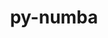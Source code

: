 ---
title: "py-numba"
layout: cache
categories: [package, develop]
meta: {"compilers": ["gcc@11.1.0", "gcc@11.4.0", "gcc@9.4.0"], "num_specs": 78, "num_specs_by_stack": {"data-vis-sdk": 11, "e4s": 46, "e4s-neoverse_v1": 5, "e4s-power": 4, "e4s-rocm-external": 11, "hep": 1, "root": 78}, "oss": ["ubuntu20.04", "ubuntu22.04"], "platforms": ["linux"], "stacks": ["data-vis-sdk", "e4s", "e4s-neoverse_v1", "e4s-power", "e4s-rocm-external", "hep", "root"], "targets": ["neoverse_v1", "ppc64le", "x86_64_v3"], "versions": ["0.58.1", "0.59.1", "0.60.0", "0.61.0"]}
spec_details: [{"compiler": "gcc@11.4.0", "hash": "2gt7vo4m56qusnpng6cf2q7n3t5v7eyd", "os": "ubuntu22.04", "platform": "linux", "size": "-", "stacks": ["e4s", "root"], "target": "x86_64_v3", "variants": ["build_system=python_pip", "~tbb"], "versions": ["0.59.1"]}, {"compiler": "gcc@11.4.0", "hash": "2irizurhomf5t3k7fndlo6jstwtxxade", "os": "ubuntu22.04", "platform": "linux", "size": "-", "stacks": ["e4s", "root"], "target": "x86_64_v3", "variants": ["build_system=python_pip", "~tbb"], "versions": ["0.59.1"]}, {"compiler": "gcc@11.4.0", "hash": "2ty75atjrqy4rhf6juzupgeku6f75do5", "os": "ubuntu22.04", "platform": "linux", "size": "-", "stacks": ["e4s-neoverse_v1", "root"], "target": "neoverse_v1", "variants": ["build_system=python_pip", "~tbb"], "versions": ["0.58.1"]}, {"compiler": "gcc@11.1.0", "hash": "2vebvz7wn257i446rf7i7lgoxmj6gu5x", "os": "ubuntu20.04", "platform": "linux", "size": "-", "stacks": ["data-vis-sdk", "root"], "target": "x86_64_v3", "variants": ["build_system=python_pip", "~tbb"], "versions": ["0.59.1"]}, {"compiler": "gcc@11.4.0", "hash": "42k4etpyd3duz2vc437rkz2kw4vlyyen", "os": "ubuntu22.04", "platform": "linux", "size": "-", "stacks": ["e4s-rocm-external", "root"], "target": "x86_64_v3", "variants": ["build_system=python_pip", "~tbb"], "versions": ["0.59.1"]}, {"compiler": "gcc@11.4.0", "hash": "45h5bm6mczfkqmjpbppyjyrzfiedydyv", "os": "ubuntu22.04", "platform": "linux", "size": "-", "stacks": ["e4s", "root"], "target": "x86_64_v3", "variants": ["build_system=python_pip", "~tbb"], "versions": ["0.59.1"]}, {"compiler": "gcc@11.1.0", "hash": "4t4wu74ah24j2gojz2gdx6xbkazkbbom", "os": "ubuntu20.04", "platform": "linux", "size": "-", "stacks": ["data-vis-sdk", "root"], "target": "x86_64_v3", "variants": ["build_system=python_pip", "~tbb"], "versions": ["0.59.1"]}, {"compiler": "gcc@11.4.0", "hash": "4x5kr3jk4he365fmrmhlmyhqs74mbfu5", "os": "ubuntu22.04", "platform": "linux", "size": "-", "stacks": ["e4s-rocm-external", "root"], "target": "x86_64_v3", "variants": ["build_system=python_pip", "~tbb"], "versions": ["0.59.1"]}, {"compiler": "gcc@11.4.0", "hash": "5acbxch5vtoc7l2rtmlawj5hu7ht4row", "os": "ubuntu22.04", "platform": "linux", "size": "-", "stacks": ["e4s-neoverse_v1", "root"], "target": "neoverse_v1", "variants": ["build_system=python_pip", "~tbb"], "versions": ["0.58.1"]}, {"compiler": "gcc@11.4.0", "hash": "6dokvnjbcttk7e7kwlhzihprtutrnpvs", "os": "ubuntu22.04", "platform": "linux", "size": "-", "stacks": ["e4s-rocm-external", "root"], "target": "x86_64_v3", "variants": ["build_system=python_pip", "~tbb"], "versions": ["0.59.1"]}, {"compiler": "gcc@11.1.0", "hash": "7q2siqzqroufnpvp5aefpgyafwtmdjlf", "os": "ubuntu20.04", "platform": "linux", "size": "-", "stacks": ["data-vis-sdk", "root"], "target": "x86_64_v3", "variants": ["build_system=python_pip", "~tbb"], "versions": ["0.59.1"]}, {"compiler": "gcc@11.4.0", "hash": "7yq3gzucq2prfl6c5bdwwzztfqweifhw", "os": "ubuntu22.04", "platform": "linux", "size": "-", "stacks": ["e4s", "root"], "target": "x86_64_v3", "variants": ["build_system=python_pip", "~tbb"], "versions": ["0.59.1"]}, {"compiler": "gcc@11.1.0", "hash": "bknhvgnzxlh75zazgjybntidqktcb7ym", "os": "ubuntu20.04", "platform": "linux", "size": "-", "stacks": ["data-vis-sdk", "root"], "target": "x86_64_v3", "variants": ["build_system=python_pip", "~tbb"], "versions": ["0.59.1"]}, {"compiler": "gcc@11.4.0", "hash": "blqzfsf6kyte2whzg7ugadqe4xrvgbwc", "os": "ubuntu22.04", "platform": "linux", "size": "-", "stacks": ["e4s", "root"], "target": "x86_64_v3", "variants": ["build_system=python_pip", "~tbb"], "versions": ["0.61.0"]}, {"compiler": "gcc@11.4.0", "hash": "c7t43bcntkvfdh22znvwlrdfktusn73u", "os": "ubuntu22.04", "platform": "linux", "size": "-", "stacks": ["e4s", "root"], "target": "x86_64_v3", "variants": ["build_system=python_pip", "~tbb"], "versions": ["0.59.1"]}, {"compiler": "gcc@11.4.0", "hash": "caunjkawvs76qx35qp563ilvsomj2xxj", "os": "ubuntu22.04", "platform": "linux", "size": "-", "stacks": ["e4s", "root"], "target": "x86_64_v3", "variants": ["build_system=python_pip", "~tbb"], "versions": ["0.59.1"]}, {"compiler": "gcc@11.4.0", "hash": "cjdzr7qs75vxajra7brkl7gecnllyckw", "os": "ubuntu22.04", "platform": "linux", "size": "-", "stacks": ["e4s", "root"], "target": "x86_64_v3", "variants": ["build_system=python_pip", "~tbb"], "versions": ["0.59.1"]}, {"compiler": "gcc@11.4.0", "hash": "clp7zjjocj4czytakutrl65swjrzosdg", "os": "ubuntu22.04", "platform": "linux", "size": "-", "stacks": ["e4s", "root"], "target": "x86_64_v3", "variants": ["build_system=python_pip", "~tbb"], "versions": ["0.59.1"]}, {"compiler": "gcc@11.4.0", "hash": "cs54n2sy6dtsuffvlstygcjoc4u4ix6u", "os": "ubuntu22.04", "platform": "linux", "size": "-", "stacks": ["e4s", "root"], "target": "x86_64_v3", "variants": ["build_system=python_pip", "~tbb"], "versions": ["0.59.1"]}, {"compiler": "gcc@11.4.0", "hash": "czf4jwuoz74uzjhft7y6r2psfjkpxlmv", "os": "ubuntu22.04", "platform": "linux", "size": "-", "stacks": ["hep", "root"], "target": "x86_64_v3", "variants": ["build_system=python_pip", "~tbb"], "versions": ["0.59.1"]}, {"compiler": "gcc@11.4.0", "hash": "d3jbjzg44phe6k37doqb6pelzfj2datx", "os": "ubuntu22.04", "platform": "linux", "size": "-", "stacks": ["e4s", "root"], "target": "x86_64_v3", "variants": ["build_system=python_pip", "~tbb"], "versions": ["0.61.0"]}, {"compiler": "gcc@11.4.0", "hash": "dzugr3q5xwzglarrfgevxzpwc2zdskuu", "os": "ubuntu22.04", "platform": "linux", "size": "-", "stacks": ["e4s-rocm-external", "root"], "target": "x86_64_v3", "variants": ["build_system=python_pip", "~tbb"], "versions": ["0.59.1"]}, {"compiler": "gcc@11.4.0", "hash": "e22jkygvjlibmw4p5lhk3lk4g7n2g6ji", "os": "ubuntu22.04", "platform": "linux", "size": "-", "stacks": ["e4s", "root"], "target": "x86_64_v3", "variants": ["build_system=python_pip", "~tbb"], "versions": ["0.61.0"]}, {"compiler": "gcc@11.4.0", "hash": "e4vju6obualkuphybn4gybfuzm6omc33", "os": "ubuntu22.04", "platform": "linux", "size": "-", "stacks": ["e4s-neoverse_v1", "root"], "target": "neoverse_v1", "variants": ["build_system=python_pip", "~tbb"], "versions": ["0.58.1"]}, {"compiler": "gcc@11.4.0", "hash": "e7mhicfu726bgxd3f2lrju266rqtqszd", "os": "ubuntu22.04", "platform": "linux", "size": "-", "stacks": ["e4s", "root"], "target": "x86_64_v3", "variants": ["build_system=python_pip", "~tbb"], "versions": ["0.59.1"]}, {"compiler": "gcc@11.4.0", "hash": "ejwlg66jcp67ibcre3dzd2tzk3lih6gx", "os": "ubuntu22.04", "platform": "linux", "size": "-", "stacks": ["e4s-rocm-external", "root"], "target": "x86_64_v3", "variants": ["build_system=python_pip", "~tbb"], "versions": ["0.59.1"]}, {"compiler": "gcc@11.4.0", "hash": "et4eml44h7rwgaa7jtg4kg7miijei3h4", "os": "ubuntu22.04", "platform": "linux", "size": "-", "stacks": ["e4s-rocm-external", "root"], "target": "x86_64_v3", "variants": ["build_system=python_pip", "~tbb"], "versions": ["0.59.1"]}, {"compiler": "gcc@11.1.0", "hash": "fbg37vf3slqg52xdtw5wgbktudalrs22", "os": "ubuntu20.04", "platform": "linux", "size": "-", "stacks": ["data-vis-sdk", "root"], "target": "x86_64_v3", "variants": ["build_system=python_pip", "~tbb"], "versions": ["0.59.1"]}, {"compiler": "gcc@9.4.0", "hash": "fcvi7ulshbpoxmqszpcy2xkolmdmiwzx", "os": "ubuntu20.04", "platform": "linux", "size": "-", "stacks": ["e4s-power", "root"], "target": "ppc64le", "variants": ["build_system=python_pip", "~tbb"], "versions": ["0.59.1"]}, {"compiler": "gcc@11.4.0", "hash": "fe3bxro4bebm6agkkow2qbprclxhmntd", "os": "ubuntu22.04", "platform": "linux", "size": "-", "stacks": ["e4s", "root"], "target": "x86_64_v3", "variants": ["build_system=python_pip", "~tbb"], "versions": ["0.61.0"]}, {"compiler": "gcc@11.4.0", "hash": "ffnab5rsqiffulqfegh673wby67kuvyf", "os": "ubuntu22.04", "platform": "linux", "size": "-", "stacks": ["e4s", "root"], "target": "x86_64_v3", "variants": ["build_system=python_pip", "~tbb"], "versions": ["0.59.1"]}, {"compiler": "gcc@11.4.0", "hash": "fg7ds7qfhc5cmg6cjjtdwylu37sbcqtl", "os": "ubuntu22.04", "platform": "linux", "size": "-", "stacks": ["e4s", "root"], "target": "x86_64_v3", "variants": ["build_system=python_pip", "~tbb"], "versions": ["0.61.0"]}, {"compiler": "gcc@11.1.0", "hash": "fytdag3mn3koisugbkqfrltpukwxa4gh", "os": "ubuntu20.04", "platform": "linux", "size": "-", "stacks": ["data-vis-sdk", "root"], "target": "x86_64_v3", "variants": ["build_system=python_pip", "~tbb"], "versions": ["0.59.1"]}, {"compiler": "gcc@11.4.0", "hash": "gbzsgp25cl6dhdm7g5nn4hdhhi2gabs4", "os": "ubuntu22.04", "platform": "linux", "size": "-", "stacks": ["e4s", "root"], "target": "x86_64_v3", "variants": ["build_system=python_pip", "~tbb"], "versions": ["0.59.1"]}, {"compiler": "gcc@11.4.0", "hash": "gccajxlant6edmkgn4wunvf63tgignj5", "os": "ubuntu22.04", "platform": "linux", "size": "-", "stacks": ["e4s-neoverse_v1", "root"], "target": "neoverse_v1", "variants": ["build_system=python_pip", "~tbb"], "versions": ["0.58.1"]}, {"compiler": "gcc@11.4.0", "hash": "gchptk53j43uvhhue6yzmysnvcc2c7dt", "os": "ubuntu22.04", "platform": "linux", "size": "-", "stacks": ["e4s", "root"], "target": "x86_64_v3", "variants": ["build_system=python_pip", "~tbb"], "versions": ["0.59.1"]}, {"compiler": "gcc@11.4.0", "hash": "h4fjihg7qttrxqx4t4nfzy2l7p7vsufa", "os": "ubuntu22.04", "platform": "linux", "size": "-", "stacks": ["e4s", "root"], "target": "x86_64_v3", "variants": ["build_system=python_pip", "~tbb"], "versions": ["0.59.1"]}, {"compiler": "gcc@9.4.0", "hash": "hp4eovnkjbbhrmmiy7ghmdtzabqg72fu", "os": "ubuntu20.04", "platform": "linux", "size": "-", "stacks": ["e4s-power", "root"], "target": "ppc64le", "variants": ["build_system=python_pip", "~tbb"], "versions": ["0.59.1"]}, {"compiler": "gcc@11.4.0", "hash": "iaq2w5wu5zxwdna4dmnde24juyqpmmp4", "os": "ubuntu22.04", "platform": "linux", "size": "-", "stacks": ["e4s", "root"], "target": "x86_64_v3", "variants": ["build_system=python_pip", "~tbb"], "versions": ["0.61.0"]}, {"compiler": "gcc@11.4.0", "hash": "inqcxpfmim5seref56x6ujlznszwxcfz", "os": "ubuntu22.04", "platform": "linux", "size": "-", "stacks": ["e4s", "root"], "target": "x86_64_v3", "variants": ["build_system=python_pip", "~tbb"], "versions": ["0.59.1"]}, {"compiler": "gcc@11.4.0", "hash": "jkmqzywjhlos6gihvomcsmr53sl46bb5", "os": "ubuntu22.04", "platform": "linux", "size": "-", "stacks": ["e4s", "root"], "target": "x86_64_v3", "variants": ["build_system=python_pip", "~tbb"], "versions": ["0.59.1"]}, {"compiler": "gcc@11.4.0", "hash": "jmmbiyeceg5rgwbuuhjr24gndvjbxdvn", "os": "ubuntu22.04", "platform": "linux", "size": "-", "stacks": ["e4s", "root"], "target": "x86_64_v3", "variants": ["build_system=python_pip", "~tbb"], "versions": ["0.59.1"]}, {"compiler": "gcc@11.4.0", "hash": "kdszdunptoyplrgyc6q74la35d5oknuc", "os": "ubuntu22.04", "platform": "linux", "size": "-", "stacks": ["e4s", "root"], "target": "x86_64_v3", "variants": ["build_system=python_pip", "~tbb"], "versions": ["0.61.0"]}, {"compiler": "gcc@9.4.0", "hash": "kqtbztbjuo6ducvslfolzonmghfvmyzq", "os": "ubuntu20.04", "platform": "linux", "size": "-", "stacks": ["e4s-power", "root"], "target": "ppc64le", "variants": ["build_system=python_pip", "~tbb"], "versions": ["0.60.0"]}, {"compiler": "gcc@11.4.0", "hash": "l3d6z4wa65drbqvkunmqukztezj57lfc", "os": "ubuntu22.04", "platform": "linux", "size": "-", "stacks": ["e4s", "root"], "target": "x86_64_v3", "variants": ["build_system=python_pip", "~tbb"], "versions": ["0.59.1"]}, {"compiler": "gcc@11.4.0", "hash": "mr5xueb3xwbhdg2uegdxghxajuj6ihrf", "os": "ubuntu22.04", "platform": "linux", "size": "-", "stacks": ["e4s", "root"], "target": "x86_64_v3", "variants": ["build_system=python_pip", "~tbb"], "versions": ["0.59.1"]}, {"compiler": "gcc@11.4.0", "hash": "n2d6uhjz75vu2syzjwn5eqxcolfsma77", "os": "ubuntu22.04", "platform": "linux", "size": "-", "stacks": ["e4s", "root"], "target": "x86_64_v3", "variants": ["build_system=python_pip", "~tbb"], "versions": ["0.59.1"]}, {"compiler": "gcc@11.4.0", "hash": "nfom7esngtxcuvlz6m6n2ygannvc53ju", "os": "ubuntu22.04", "platform": "linux", "size": "-", "stacks": ["e4s", "root"], "target": "x86_64_v3", "variants": ["build_system=python_pip", "~tbb"], "versions": ["0.59.1"]}, {"compiler": "gcc@11.4.0", "hash": "ngdxnv5t62csswc6m4opwpnca5utwacb", "os": "ubuntu22.04", "platform": "linux", "size": "-", "stacks": ["e4s", "root"], "target": "x86_64_v3", "variants": ["build_system=python_pip", "~tbb"], "versions": ["0.59.1"]}, {"compiler": "gcc@11.4.0", "hash": "nihhexgnfct32fl3whpxnpk4ad5juc4w", "os": "ubuntu22.04", "platform": "linux", "size": "-", "stacks": ["e4s", "root"], "target": "x86_64_v3", "variants": ["build_system=python_pip", "~tbb"], "versions": ["0.59.1"]}, {"compiler": "gcc@11.4.0", "hash": "nsotouxdqxntaqjhcds3wbeha7czzk3g", "os": "ubuntu22.04", "platform": "linux", "size": "-", "stacks": ["e4s-rocm-external", "root"], "target": "x86_64_v3", "variants": ["build_system=python_pip", "~tbb"], "versions": ["0.59.1"]}, {"compiler": "gcc@11.4.0", "hash": "nuafbugbn6mgwnk52o3hcyvpb5uh6onv", "os": "ubuntu22.04", "platform": "linux", "size": "-", "stacks": ["e4s", "root"], "target": "x86_64_v3", "variants": ["build_system=python_pip", "~tbb"], "versions": ["0.59.1"]}, {"compiler": "gcc@11.4.0", "hash": "ocdgclskdumopshoxyi3wopc65ei4nrt", "os": "ubuntu22.04", "platform": "linux", "size": "-", "stacks": ["e4s-rocm-external", "root"], "target": "x86_64_v3", "variants": ["build_system=python_pip", "~tbb"], "versions": ["0.59.1"]}, {"compiler": "gcc@11.4.0", "hash": "ofq5xkwe4tlgy5csj4h23tw5ky4rmwly", "os": "ubuntu22.04", "platform": "linux", "size": "-", "stacks": ["e4s", "root"], "target": "x86_64_v3", "variants": ["build_system=python_pip", "~tbb"], "versions": ["0.59.1"]}, {"compiler": "gcc@11.4.0", "hash": "okkfsot7gzvkcfpqzv4atrlzjb54x3yk", "os": "ubuntu22.04", "platform": "linux", "size": "-", "stacks": ["e4s-neoverse_v1", "root"], "target": "neoverse_v1", "variants": ["build_system=python_pip", "~tbb"], "versions": ["0.58.1"]}, {"compiler": "gcc@11.4.0", "hash": "rqf5oaaf6tezfkto2lxm7ffuxlkcngjp", "os": "ubuntu22.04", "platform": "linux", "size": "-", "stacks": ["e4s", "root"], "target": "x86_64_v3", "variants": ["build_system=python_pip", "~tbb"], "versions": ["0.59.1"]}, {"compiler": "gcc@11.4.0", "hash": "rvk2kg7i5wpqgl5rgt65homahdgf6q26", "os": "ubuntu22.04", "platform": "linux", "size": "-", "stacks": ["e4s", "root"], "target": "x86_64_v3", "variants": ["build_system=python_pip", "~tbb"], "versions": ["0.59.1"]}, {"compiler": "gcc@11.4.0", "hash": "ry5usmdwtl55cpav4twascmdgpxlfppc", "os": "ubuntu22.04", "platform": "linux", "size": "-", "stacks": ["e4s", "root"], "target": "x86_64_v3", "variants": ["build_system=python_pip", "~tbb"], "versions": ["0.61.0"]}, {"compiler": "gcc@11.4.0", "hash": "sb666sayny26e3qqkt3osrydsap5qqfm", "os": "ubuntu22.04", "platform": "linux", "size": "-", "stacks": ["e4s", "root"], "target": "x86_64_v3", "variants": ["build_system=python_pip", "~tbb"], "versions": ["0.61.0"]}, {"compiler": "gcc@11.1.0", "hash": "spvizu7e7zn634ukkhrryvgisgws3iwk", "os": "ubuntu20.04", "platform": "linux", "size": "-", "stacks": ["data-vis-sdk", "root"], "target": "x86_64_v3", "variants": ["build_system=python_pip", "~tbb"], "versions": ["0.59.1"]}, {"compiler": "gcc@11.4.0", "hash": "srcapiiwx3vw6bbmoluga34syw43ovsj", "os": "ubuntu22.04", "platform": "linux", "size": "-", "stacks": ["e4s-rocm-external", "root"], "target": "x86_64_v3", "variants": ["build_system=python_pip", "~tbb"], "versions": ["0.59.1"]}, {"compiler": "gcc@9.4.0", "hash": "ssxoefwr4gahkxbpwmnbmc6tqyxhlh2c", "os": "ubuntu20.04", "platform": "linux", "size": "-", "stacks": ["e4s-power", "root"], "target": "ppc64le", "variants": ["build_system=python_pip", "~tbb"], "versions": ["0.60.0"]}, {"compiler": "gcc@11.4.0", "hash": "tpzlzqrn6mgryyvesm6vwnbqkrzrwick", "os": "ubuntu22.04", "platform": "linux", "size": "-", "stacks": ["e4s", "root"], "target": "x86_64_v3", "variants": ["build_system=python_pip", "~tbb"], "versions": ["0.59.1"]}, {"compiler": "gcc@11.4.0", "hash": "twu4fm3xyo5mnws4f2725ufxjoubszqu", "os": "ubuntu22.04", "platform": "linux", "size": "-", "stacks": ["e4s", "root"], "target": "x86_64_v3", "variants": ["build_system=python_pip", "~tbb"], "versions": ["0.61.0"]}, {"compiler": "gcc@11.1.0", "hash": "u2pkowmkq5bp5swob2wwktkroryxdepq", "os": "ubuntu20.04", "platform": "linux", "size": "-", "stacks": ["data-vis-sdk", "root"], "target": "x86_64_v3", "variants": ["build_system=python_pip", "~tbb"], "versions": ["0.59.1"]}, {"compiler": "gcc@11.4.0", "hash": "u4q6wjll2fgnzvpljzqit5jaghlwm4il", "os": "ubuntu22.04", "platform": "linux", "size": "-", "stacks": ["e4s", "root"], "target": "x86_64_v3", "variants": ["build_system=python_pip", "~tbb"], "versions": ["0.59.1"]}, {"compiler": "gcc@11.4.0", "hash": "u7jexriufpnxwttkqrrrlw5c7ol72wr3", "os": "ubuntu22.04", "platform": "linux", "size": "-", "stacks": ["e4s-rocm-external", "root"], "target": "x86_64_v3", "variants": ["build_system=python_pip", "~tbb"], "versions": ["0.59.1"]}, {"compiler": "gcc@11.4.0", "hash": "ueg2sreau6xdmqxroaovbc5svvvyoux6", "os": "ubuntu22.04", "platform": "linux", "size": "-", "stacks": ["e4s", "root"], "target": "x86_64_v3", "variants": ["build_system=python_pip", "~tbb"], "versions": ["0.59.1"]}, {"compiler": "gcc@11.4.0", "hash": "v3hq42z4v2qt5a4pr2nqlytlspnlqawi", "os": "ubuntu22.04", "platform": "linux", "size": "-", "stacks": ["e4s", "root"], "target": "x86_64_v3", "variants": ["build_system=python_pip", "~tbb"], "versions": ["0.61.0"]}, {"compiler": "gcc@11.4.0", "hash": "vy3l3kehdmqf27zp5y6cot6gkwch6hle", "os": "ubuntu22.04", "platform": "linux", "size": "-", "stacks": ["e4s", "root"], "target": "x86_64_v3", "variants": ["build_system=python_pip", "~tbb"], "versions": ["0.61.0"]}, {"compiler": "gcc@11.1.0", "hash": "wejwy3lp5zpoy6shsl2hmfedjd6nxaid", "os": "ubuntu20.04", "platform": "linux", "size": "-", "stacks": ["data-vis-sdk", "root"], "target": "x86_64_v3", "variants": ["build_system=python_pip", "~tbb"], "versions": ["0.59.1"]}, {"compiler": "gcc@11.4.0", "hash": "x57hccht7ztchftqp7t745mnunnu7vxo", "os": "ubuntu22.04", "platform": "linux", "size": "-", "stacks": ["e4s", "root"], "target": "x86_64_v3", "variants": ["build_system=python_pip", "~tbb"], "versions": ["0.59.1"]}, {"compiler": "gcc@11.1.0", "hash": "x7tltn5otbhmyvs62hfgsbq3mktmhiva", "os": "ubuntu20.04", "platform": "linux", "size": "-", "stacks": ["data-vis-sdk", "root"], "target": "x86_64_v3", "variants": ["build_system=python_pip", "~tbb"], "versions": ["0.59.1"]}, {"compiler": "gcc@11.4.0", "hash": "xcp4akse6gt4lxp46mi6vtx4toiymqnt", "os": "ubuntu22.04", "platform": "linux", "size": "-", "stacks": ["e4s-rocm-external", "root"], "target": "x86_64_v3", "variants": ["build_system=python_pip", "~tbb"], "versions": ["0.59.1"]}, {"compiler": "gcc@11.4.0", "hash": "yuivonxpfxboa2hchr5wacdo5en56ozh", "os": "ubuntu22.04", "platform": "linux", "size": "-", "stacks": ["e4s", "root"], "target": "x86_64_v3", "variants": ["build_system=python_pip", "~tbb"], "versions": ["0.61.0"]}, {"compiler": "gcc@11.4.0", "hash": "zoh4u2lirja55pe4uy7a4pzrccmmhric", "os": "ubuntu22.04", "platform": "linux", "size": "-", "stacks": ["e4s", "root"], "target": "x86_64_v3", "variants": ["build_system=python_pip", "~tbb"], "versions": ["0.59.1"]}, {"compiler": "gcc@11.1.0", "hash": "zrj45iyur7puc5wbq65yufz5b3b3wjfb", "os": "ubuntu20.04", "platform": "linux", "size": "-", "stacks": ["data-vis-sdk", "root"], "target": "x86_64_v3", "variants": ["build_system=python_pip", "~tbb"], "versions": ["0.59.1"]}, {"compiler": "gcc@11.4.0", "hash": "zyjpz4qn7ywgvoefdehhchznqk5yngzq", "os": "ubuntu22.04", "platform": "linux", "size": "-", "stacks": ["e4s", "root"], "target": "x86_64_v3", "variants": ["build_system=python_pip", "~tbb"], "versions": ["0.59.1"]}]
---